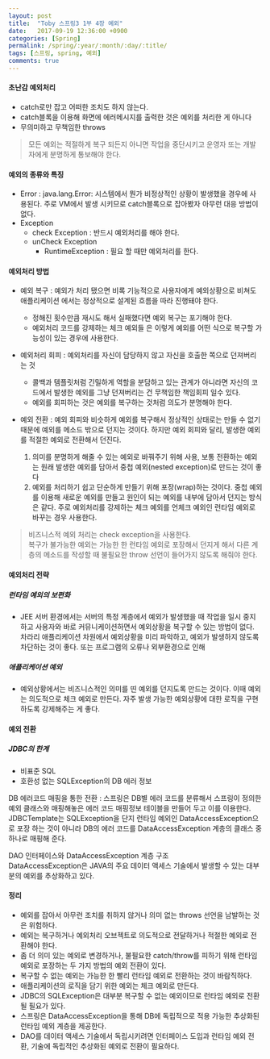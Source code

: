 ```yaml
---
layout: post
title:  "Toby 스프링3 1부 4장 예외"
date:   2017-09-19 12:36:00 +0900
categories: [Spring]
permalink: /spring/:year/:month/:day/:title/
tags: [스프링, spring, 예외]
comments: true
---
```


#### 초난감 예외처리 ####
- catch로만 잡고 어떠한 조치도 하지 않는다.
- catch블록을 이용해 화면에 에러메시지를 출력한 것은 예외를 처리한 게 아니다
- 무의미하고 무책임한 throws

> 모든 예외는 적절하게 복구 되든지 아니면 작업을 중단시키고 운영자 또는 개발자에게 분명하게 통보해야 한다.

#### 예외의 종류와 특징 ####
- Error : java.lang.Error: 시스템에서 뭔가 비정상적인 상황이 발생했을 경우에 사용된다. 주로 VM에서 발생 시키므로 catch블록으로 잡아봤자 아무런 대응 방법이 없다.
- Exception
	- check Exception : 반드시 예외처리를 해야 한다.
	- unCheck Exception
		- RuntimeException : 필요 할 때만 예외처리를 한다.

#### 예외처리 방법 ####
- 예외 복구 : 예외가 처리 됐으면 비록 기능적으로 사용자에게 예외상황으로 비쳐도 애플리케이션 에서는 정상적으로 설계된 흐름을 따라 진행돼야 한다.
	- 정해진 횟수만큼 재시도 해서 실패했다면 예외 복구는 포기해야 한다.
	- 예외처리 코드를 강제하는 체크 예외들 은 이렇게 예외를 어떤 식으로 복구할 가능성이 있는 경우에 사용한다.

- 예외처리 회피 : 예외처리를 자신이 담당하지 않고 자신을 호출한 쪽으로 던져버리는 것
	- 콜백과 템플릿처럼 긴밀하게 역할을 분담하고 있는 관계가 아니라면 자신의 코드에서 발생한 예외를 그냥 던져버리는 건 무책임한 책임회피 일수 있다.
	- 예외를 회피하는 것은 예외를 복구하는 것처럼 의도가 분명해야 한다.

- 예외 전환 : 예외 회피와 비슷하게 예외를 복구해서 정상적인 상태로는 만들 수 없기 때문에 예외를 메소드 밖으로 던지는 것이다. 하지만 예외 회피와 달리, 발생한 예외를 적절한 예외로 전환해서 던진다.
	1.  의미를 분명하게 해줄 수 있는 예외로 바꿔주기 위해 사용, 보통 전환하는 예외는 원래 발생한 예외를 담아서 중첩 예외(nested exception)로 만드는 것이 좋다
	2. 예외를 처리하기 쉽고 단순하게 만들기 위해 포장(wrap)하는 것이다. 중첩 예외를 이용해 새로운 예외를 만들고 원인이 되는 예외를 내부에 담아서 던지는 방식은 같다. 주로 예외처리를 강제하는 체크 예외를 언체크 예외인 런타임 예외로 바꾸는 경우 사용한다.

>비즈니스적 예외 처리는 check exception을 사용한다.    
>복구가 불가능한 예외는 가능한 한 런타임 예외로 포장해서 던지게 해서 다른 계층의 메소드를 작성할 때 불필요한 throw 선언이 들어가지 않도록 해줘야 한다.  

#### 예외처리 전략 ####
##### 런타임 예외의 보편화 #####
- JEE 서버 환경에서는 서버의 특정 계층에서 예외가 발생했을 때 작업을 일시 중지하고 사용자와 바로 커뮤니케이션하면서 예외상황을 복구할 수 있는 방법이 없다. 차라리 애플리케이션 차원에서 예외상황을 미리 파악하고, 예외가 발생하지 않도록 차단하는 것이 좋다. 또는 프로그램의 오류나 외부환경으로 인해

##### 애플리케이션 예외 #####
- 예외상황에서는 비즈니스적인 의미를 띤 예외를 던지도록 만드는 것이다. 이때 예외는 의도적으로 체크 예외로 만든다. 자주 발생 가능한 예외상황에 대한 로직을 구현하도록 강제해주는 게 좋다.

#### 예외 전환 ####
##### JDBC의 한계 #####
- 비표준 SQL
- 호환성 없는 SQLException의 DB 에러 정보

DB 에러코드 매핑을 통한 전환 : 스프링은 DB별 에러 코드를 분류해서 스프링이 정의한 예외 클래스와 매핑해놓은 에러 코드 매핑정보 테이블을 만들어 두고 이를 이용한다.   
JDBCTemplate는 SQLException을 단지 런타임 예외인 DataAccessException으로 포장 하는 것이 아니라 DB의 에러 코드를 DataAccessException 계층의 클래스 중 하나로 매핑해 준다.   

DAO 인터페이스와 DataAccessException 계층 구조   
DataAccessException은 JAVA의 주요 데이터 액세스 기술에서 발생할 수 있는 대부분의 예외를 추상화하고 있다.   

#### 정리 ####
- 예외를 잡아서 아무런 조치를 취하지 않거나 의미 없는 throws 선언을 남발하는 것은 위험하다.
- 예외는 복구하거나 예외처리 오브젝트로 의도적으로 전달하거나 적절한 예외로 전환해야 한다.
- 좀 더 의미 있는 예외로 변경하거나, 불필요한 catch/throw를 피하기 위해 런타임 예외로 포장하는 두 가지 방법의 예외 전환이 있다.
- 복구할 수 없는 예외는 가능한 한 빨리 런타임 예외로 전환하는 것이 바람직하다.
- 애플리케이션의 로직을 담기 위한 예외는 체크 예외로 만든다.
- JDBC의 SQLException은 대부분 복구할 수 없는 예외이므로 런타임 예외로 전환될 필요가 있다.
- 스프링은 DataAccessException을 통해 DB에 독립적으로 적용 가능한 추상화된 런타임 예외 계층을 제공한다.
- DAO를 데이터 액세스 기술에서 독립시키려면 인터페이스 도입과 런타임 예외 전환, 기술에 독립적인 추상화된 예외로 전환이 필요하다.
